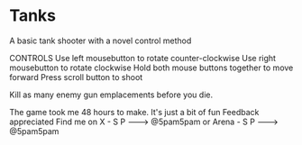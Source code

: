 # Tanks
A basic tank shooter with a novel control method

CONTROLS
Use left mousebutton to rotate counter-clockwise
Use right mousebutton to rotate clockwise
Hold both mouse buttons together to move forward
Press scroll button to shoot

Kill as many enemy gun emplacements before you die.

The game took me 48 hours to make. It's just a bit of fun
Feedback appreciated
Find me on X - S P ---> @5pam5pam
or Arena - S P ---> @5pam5pam

